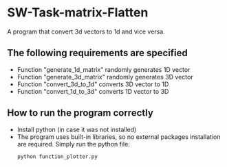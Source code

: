# SW-Task-matrix-Flatten
A program that convert 3d vectors to 1d and vice versa.

## The following requirements are specified 
- Function "generate_1d_matrix" randomly generates 1D vector
- Function "generate_3d_matrix" randomly generates 3D vector
- Function "convert_3d_to_1d" converts 3D vector to 1D
- Function "convert_1d_to_3d" converts 1D vector to 3D


## How to run the program correctly 
- Install python (in case it was not installed) 
- The program uses built-in libraries, so no external packages installation are required. Simply run the python file:
    ```
    python function_plotter.py
    ```
